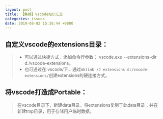 ```yaml
---
layout: post
title: 【集锦】vscode知识汇总
categories: issues
date: 2019-08-02 15:38:44 +0800
---
```


## 自定义vscode的extensions目录：
> * 可以通过快捷方式，添加命令行参数： vscode.exe --extensions-dir d:/vscode-extensions。
> * 也可通过在.vscode/下，通过`mklink /J extensions d:/vscode-extensions/`创建extensions的硬连接方式。

## 将vscode打造成Portable：
> 在vscode目录下，新建data目录。将extensions复制于此data目录；并在新建tmp目录，用于存储用户临时数据。